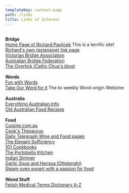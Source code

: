 ```yaml
---
templateKey: content-page
path: /links
title: Links of Interest
---
```

\
**Bridge**\
[Home Page of Richard Pavlicek](http://www.rpbridge.net/rpbr.htm) This is a terrific site!\
[Richard's own (extensive) link page](http://www.rpbridge.net/links.htm)\
[Victorian Bridge Association](http://www.vba.asn.au/)\
[Australian Bridge Federation](http://www.abf.com.au/)\
[The Overtick (Cathy Chua's blog)](http://swatchless.wordpress.com/)\
\
**Words**\
[Fun with Words](http://www.rinkworks.com/words/)\
[Take Our Word for it](http://www.takeourword.com/) The bi-weekly Word-origin Webzine\
\
**Australia**\
[Everything Australian.Info](http://australia.ausconnections.com/information/sitemap.htm)\
[Old Australian Food Recipes](http://www.oldaussierecipes.com/index.htm)\
\
**Food**\
[Cuisine.com.au](http://www.cuisine.com.au/home/)\
[Cook's Thesaurus](http://www.foodsubs.com/)\
[Daily Telegraph Wine and Food pages](http://www.telegraph.co.uk/wine/index.jhtml)\
[The Elegant Sufficiency](http://elegantsufficiency.typepad.com)\
[101 Cookbooks](http://www.101cookbooks.com/)\
[The Portobello Kitchen](http://portobellokitchen.blogspot.com/)\
[Indian Simmer](http://www.indiansimmer.com/)\
[Garlic Soup and Harissa (Ottolenghi)](http://www.theguardian.com/lifeandstyle/2008/apr/26/recipe.foodanddrink)\
[Steam oven expert with a passion for food](http://cookwise.com.au/)\
\
**Weird Stuff**\
[Fetish Medical Terms Dictionary A-Z](http://www.mastersteelow.com/about_fetish_medical_terms_dictionary.htm)
